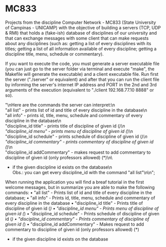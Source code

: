 # MC833

Projects from the discipline Computer Network - MC833 (State University of Campinas - UNICAMP) with the objective of building a servers (TCP, UDP & RMI) that holds a (fake-ish) database of disciplines of our university and that can exchange messages with some client that can make requests about any disciplines (such as: getting a list of every disciplines with its titles; getting a list of all information available of every discipline; getting a discipline title, menu, schedule or commentary).

If you want to execute the code, you must generate a server executable file (you can just go to the server folder via terminal and execute "make", the Makefile will generate the executable) and a client executable file. Run first the server ("./server" or equivalent) and after that you can run the client file by informing the server's internet IP address and PORT in the 2nd and 3rd arguments of the execution (equivalent to "./client 192.168.77.10 8888" or so).

"\nHere are the commands the server can interpret:\n\
\"all list\" - prints list of id and title of every discipline in the database\n\
\"all info\" - prints id, title, menu, schedule and commentary of every discipline in the database\n\
\"discipline_id title\" - prints title of discipline of given id (*)\n\
\"discipline_id menu\" - prints menu of discipline of given id (*)\n\
\"discipline_id schedule\" - prints schedule of discipline of given id (*)\n\
\"discipline_id commentary\" - prints commentary of discipline of given id (*)\n\
\"discipline_id addCommentary\" - makes request to add commentary to discipline of given id (only professors allowed) (*)\n\
* if the given discipline id exists on the database\n\
Obs.: you can get every discipline_id with the command \"all list\"\n\n";

When running the application you will find a breaf tutorial in the first welcome messages, but in summarize you are able to make the following commands:
• "all list" - Prints list of id and title of every discipline in the database;
• "all info" - Prints id, title, menu, schedule and commentary of every discipline in the database
• "discipline_id title" - Prints title of discipline of given id (*)
• "discipline_id menu" - Prints menu of discipline of given id (*)
• "discipline_id schedule" - Prints schedule of discipline of given id (*)
• "discipline_id commentary" - Prints commentary of discipline of given id (*)
• "discipline_id addCommentary" - Makes request to add commentary to discipline of given id (only professors allowed) (*)
* if the given discipline id exists on the database
